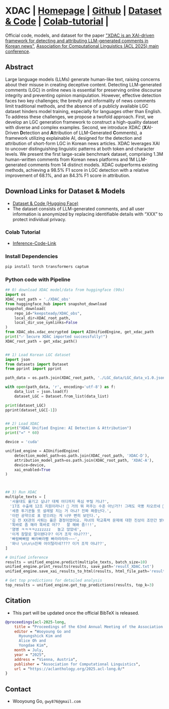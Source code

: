 # XDAC | [Homepage](https://airobotlab.github.io/XDAC/) | [Github](https://github.com/airobotlab/XDAC) | [Dataset & Code](https://huggingface.co/keepsteady/XDAC_obs) | [Colab-tutorial](https://colab.research.google.com/drive/1qMCv5SDEc7zshg4m2xyT91FQFDlJtvb8?usp=sharing) |

Official code, models, and dataset for the paper ["XDAC is an XAI-driven framework for detecting and attributing LLM-generated comments in Korean news"](https://github.com/airobotlab/XDAC/blob/main/paper/250611_XDAC_ACL2025_camera_ready.pdf), [Association for Computational Linguistics (ACL 2025) main conference](https://2025.aclweb.org/).

## Abstract
Large language models (LLMs) generate human-like text, raising concerns about their misuse in creating deceptive content. Detecting LLM-generated comments (LGC) in online news is essential for preserving online discourse integrity and preventing opinion manipulation. However, effective detection faces two key challenges; the brevity and informality of news comments limit traditional methods, and the absence of a publicly available LGC dataset hinders model training, especially for languages other than English. To address these challenges, we propose a twofold approach. First, we develop an LGC generation framework to construct a high-quality dataset with diverse and complex examples. Second, we introduce XDAC (**X**AI-Driven **D**etection and **A**ttribution of LLM-Generated **C**omments), a framework utilizing explainable AI, designed for the detection and attribution of short-form LGC in Korean news articles. XDAC leverages XAI to uncover distinguishing linguistic patterns at both token and character levels. We present the first large-scale benchmark dataset, comprising 1.3M human-written comments from Korean news platforms and 1M LLM-generated comments from 14 distinct models. XDAC outperforms existing methods, achieving a 98.5\% F1 score in LGC detection with a relative improvement of 68.1\%, and an 84.3\% F1 score in attribution.


## Download Links for Dataset & Models
- [Dataset & Code (Hugging Face)](https://huggingface.co/keepsteady/XDAC_obs)
- The dataset consists of LLM-generated comments, and all user information is anonymized by replacing identifiable details with “XXX” to protect individual privacy.

### Colab Tutorial
 - [Inference-Code-Link](https://colab.research.google.com/drive/1qMCv5SDEc7zshg4m2xyT91FQFDlJtvb8?usp=sharing)

### Install Dependencies
```bash
pip install torch transformers captum
```

### Python code with Pipeline
```python
## 0) download XDAC model/data from huggingface (90s)
import os
XDAC_root_path = './XDAC_obs'
from huggingface_hub import snapshot_download
snapshot_download(
    repo_id="keepsteady/XDAC_obs",
    local_dir=XDAC_root_path,
    local_dir_use_symlinks=False
)
from XDAC_obs.xdac_encrypted import AIUnifiedEngine, get_xdac_path
print("✅ Secure XDAC imported successfully!")
XDAC_root_path = get_xdac_path()


## 1) Load Korean LGC dataset
import json
from datasets import Dataset
from pprint import pprint

path_data = os.path.join(XDAC_root_path, './LGC_data/LGC_data_v1.0.json')

with open(path_data, 'r', encoding='utf-8') as f:
    data_list = json.load(f)
    dataset_LGC = Dataset.from_list(data_list)

print(dataset_LGC)
pprint(dataset_LGC[-1])


## 2) Load XDAC
print("XDAC Unified Engine: AI Detection & Attribution")
print("=" * 60)

device = 'cuda'

unified_engine = AIUnifiedEngine(
    detection_model_path=os.path.join(XDAC_root_path, 'XDAC-D'),
    attribution_model_path=os.path.join(XDAC_root_path, 'XDAC-A'),
    device=device,
    xai_enabled=True
)



## 3) Run XDAC
multiple_texts = [
  '서울대도 옮기고 싶냐? 대체 어디까지 욕심 부릴 거냐?',
  '17조 수출에 12조 지원이라니! 🤔 거의 뭐 퍼주는 수준 아닌가?! 그래도 국뽕 차오르네 🤣',
  '세종 투기꾼들 또 설레발 치는 거 아냐? 진짜 짜증난다.',
  '이런 공약으로 표 얻으려는 게 너무 뻔히 보인다.',
  '김 전 XX관의 사퇴는 옳은 결정이었어요. 자녀의 학교폭력 문제에 대한 진상이 조만간 밝혀지길 바라요.',
  '똑바로 좀 해라 똑바로 어??   잘 해봐 좀!!!',
  '염병 ㅋㅋㅋㅋzzzzzzz   놀고 앉았네',
  '이게 참말로 말이됀다구? 이거 조작 아냐???',
  '빠람빠빠밤 빠라빠라빰 빠라라라라~~~',
  '와나 \n\n\n진짜 어이털리네???? 이거 조작 아냐??',
]

# Unified inference
results = unified_engine.predict(multiple_texts, batch_size=10)
unified_engine.print_results(results, save_path='result_XDAC.txt')
unified_engine.save_xai_results_to_html(results, html_file_path='result_XDAC.html')

# Get top predictions for detailed analysis
top_results = unified_engine.get_top_predictions(results, top_k=3)
```

## Citation
- This part will be updated once the official BibTeX is released.
```bibtex
@proceedings{acl-2025-long,
    title = "Proceedings of the 63nd Annual Meeting of the Association for Computational Linguistics (Volume 1: Long Papers)",
    editor = "Wooyoung Go and
      Hyoungshick Kim and
      Alice Oh and
      Yongdae Kim",
    month = July,
    year = "2025",
    address = "Vienna, Austria",
    publisher = "Association for Computational Linguistics",
    url = "https://aclanthology.org/2025.acl-long.0/"
}
```

## Contact
 - Wooyoung Go, `gwy876@gmail.com`
